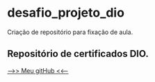 # desafio_projeto_dio
Criação de repositório para fixação de aula.
## Repositório de certificados DIO.

[-->> Meu gitHub <<--](https://github.com/alex-alves-dev/)
